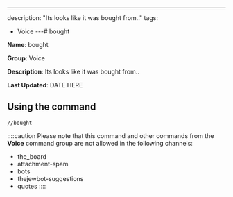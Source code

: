 ---
description: "Its looks like it was bought from.."
tags:
  - Voice
---# bought

**Name**: bought

**Group**: Voice

**Description**: Its looks like it was bought from..

**Last Updated**: DATE HERE

## Using the command

    //bought

::::caution Please note that this command and other commands from the **Voice** command group are not allowed in the following channels:
- the_board
- attachment-spam
- bots
- thejewbot-suggestions
- quotes
::::